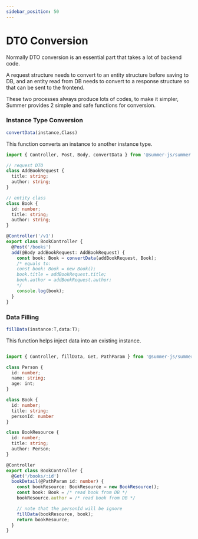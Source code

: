 ```yaml
---
sidebar_position: 50
---
```


# DTO Conversion

Normally DTO conversion is an essential part that takes a lot of backend code.

A request structure needs to convert to an entity structure before saving to DB, and an entity read from DB needs to convert to a response structure so that can be sent to the frontend.

These two processes always produce lots of codes, to make it simpler, Summer provides 2 simple and safe functions for conversion.
 


### Instance Type Conversion
```ts
convertData(instance,Class)
```
This function converts an instance to another instance type.

```ts
import { Controller, Post, Body, convertData } from '@summer-js/summer';

// request DTO
class AddBookRequest {
  title: string;
  author: string;
}

// entity class
class Book {
  id: number;
  title: string;
  author: string;
}

@Controller('/v1')
export class BookController {
  @Post('/books')
  add(@Body addBookRequest: AddBookRequest) {
    const book: Book = convertData(addBookRequest, Book);
    /* equals to:
    const book: Book = new Book();
    book.title = addBookRequest.title;
    book.author = addBookRequest.author;
    */
    console.log(book);
  }
}
```




### Data Filling
```ts
fillData(instance:T,data:T);
```
This function helps inject data into an existing instance.

```ts

import { Controller, fillData, Get, PathParam } from '@summer-js/summer';

class Person {
  id: number;
  name: string;
  age: int;
}

class Book {
  id: number;
  title: string;
  personId: number
}

class BookResource {
  id: number;
  title: string;
  author: Person;
}

@Controller
export class BookController {
  @Get('/books/:id')
  bookDetail(@PathParam id: number) {
    const bookResource: BookResource = new BookResource();
    const book: Book = /* read book from DB */
    bookResource.author = /* read book from DB */

    // note that the personId will be ignore
    fillData(bookResource, book);
    return bookResource;
  }
}


```